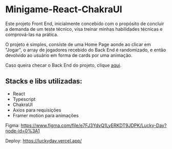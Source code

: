 # Minigame-React-ChakraUI

Este projeto Front End, inicialmente concebido com o propósito de concluir a demanda de um teste técnico, visa treinar minhas habilidades técnicas e comprová-las na prática.

O projeto é simples, consiste de uma Home Page aonde ao clicar em "Jogar", o array de jogadores recebido do Back End é randomizado, e então devolvido ao usuário em forma de cards por uma animação.

Caso queira checar o Back End do projeto, clique <a href="https://github.com/zaquinn/minigame-api-nodejs-typescript" target="_blank">aqui</a>.

## Stacks e libs utilizadas:

<ul>
<li>React</li>
<li>Typescript</li>
<li>ChakraUI</li>
<li>Axios para requisições</li>
<li>Framer motion para animações</li>
</ul>

Figma: https://www.figma.com/file/e7FJ3YdvQ1LyERKDT9JDPK/Lucky-Day?node-id=0%3A1

Deploy: https://luckyday.vercel.app/
